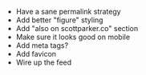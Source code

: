 * Have a sane permalink strategy
* Add better "figure" styling
* Add "also on scottparker.co" section
* Make sure it looks good on mobile
* Add meta tags?
* Add favicon
* Wire up the feed